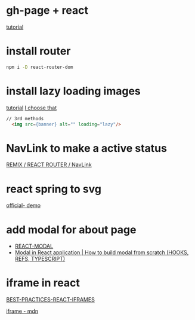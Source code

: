 # gh-page + react 
[tutorial](https://github.com/gitname/react-gh-pages)

# install router
``` bash
npm i -D react-router-dom
```

# install lazy loading images

[tutorial](https://www.npmjs.com/package/react-lazy-load-image-component)
[I choose that](https://morioh.com/p/9b10ed9b4dbe)
``` html
// 3rd methods
  <img src={banner} alt="" loading="lazy"/>
```

# NavLink to make a active status

[REMIX / REACT ROUTER / NavLink](https://v5.reactrouter.com/web/api/NavLink)

# react spring to svg
[official- demo](https://react-spring.io/hooks/use-spring#demos)

# add modal for about page
- [REACT-MODAL](https://github.com/reactjs/react-modal)
- [Modal in React application | How to build modal from scratch (HOOKS, REFS, TYPESCRIPT)](https://www.youtube.com/watch?v=7bn5ykv5bjc)

# iframe in react
[BEST-PRACTICES-REACT-IFRAMES](https://blog.logrocket.com/best-practices-react-iframes/)

[iframe - mdn](https://developer.mozilla.org/zh-CN/docs/Web/HTML/Element/iframe)

